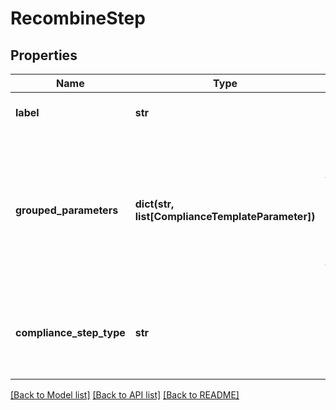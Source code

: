 # RecombineStep


## Properties
Name | Type | Description | Notes
------------ | ------------- | ------------- | -------------
**label** | **str** | The label of the compliance step | 
**grouped_parameters** | **dict(str, list[ComplianceTemplateParameter])** | Parameters required for the step. Some step types group parameters to differentiate between, for example, hard limit and warning threshold parameters | 
**compliance_step_type** | **str** | . The available values are: FilterStep, GroupByStep, GroupFilterStep, BranchStep, RecombineStep | 

[[Back to Model list]](../README.md#documentation-for-models) [[Back to API list]](../README.md#documentation-for-api-endpoints) [[Back to README]](../README.md)


